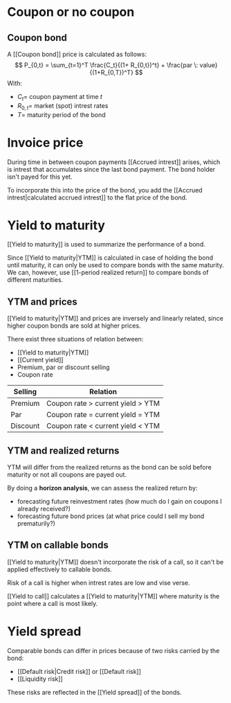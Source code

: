 # Coupon or no coupon
## Coupon bond
A [[Coupon bond]] price is calculated as follows:
$$ P_{0,t} = \sum_{t=1}^T \frac{C_t}{(1+ R_{0,t})^t} + \frac{par \: value}{(1+R_{0,T})^T} $$
With:
- $C_t=$ coupon payment at time $t$
- $R_{0,t} =$ market (spot) intrest rates
- $T=$ maturity period of the bond

# Invoice price
During time in between coupon payments [[Accrued intrest]] arises, which is intrest that accumulates since the last bond payment. The bond holder isn't payed for this yet.

To incorporate this into the price of the bond, you add the [[Accrued intrest|calculated accrued intrest]] to the flat price of the bond. 
# Yield to maturity
[[Yield to maturity]] is used to summarize the performance of a bond.

Since [[Yield to maturity|YTM]] is calculated in case of holding the bond until maturity, it can only be used to compare bonds with the same maturity. We can, however, use [[1-period realized return]] to compare bonds of different maturities.
## YTM and prices
[[Yield to maturity|YTM]] and prices are inversely and linearly related, since higher coupon bonds are sold at higher prices.

There exist three situations of relation between:
- [[Yield to maturity|YTM]]
- [[Current yield]]
- Premium, par or discount selling
- Coupon rate

| Selling | Relation |
| ---- | ---- |
| Premium | Coupon rate > current yield > YTM |
| Par | Coupon rate = current yield = YTM |
| Discount | Coupon rate  < current yield < YTM |
## YTM and realized returns
YTM will differ from the realized returns as the bond can be sold before maturity or not all coupons are payed out.

By doing a **horizon analysis**, we can assess the realized return by:
- forecasting future reinvestment rates (how much do I gain on coupons I already received?)
- forecasting future bond prices (at what price could I sell my bond prematurily?)
## YTM on callable bonds
[[Yield to maturity|YTM]] doesn't incorporate the risk of a call, so it can't be applied effectively to callable bonds.

Risk of a call is higher when intrest rates are low and vise verse.

[[Yield to call]] calculates a [[Yield to maturity|YTM]] where maturity is the point where a call is most likely.
# Yield spread
Comparable bonds can differ in prices because of two risks carried by the bond:
- [[Default risk|Credit risk]] or [[Default risk]]
- [[Liquidity risk]]

These risks are reflected in the [[Yield spread]] of the bonds.